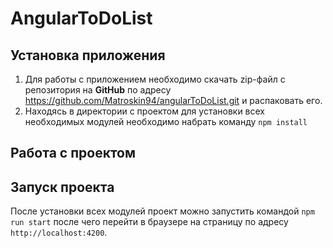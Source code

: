 # AngularToDoList

## Установка приложения

 1. Для работы с приложением необходимо скачать zip-файл с репозитория на **GitHub** по адресу https://github.com/Matroskin94/angularToDoList.git и распаковать его.
 2.  Находясь в директории с проектом для установки всех необходимых модулей необходимо набрать команду `npm install`
 
## Работа с проектом

## Запуск проекта
После установки всех модулей проект можно запустить командой `npm run start` после чего перейти в браузере на страницу по адресу `http://localhost:4200`.
